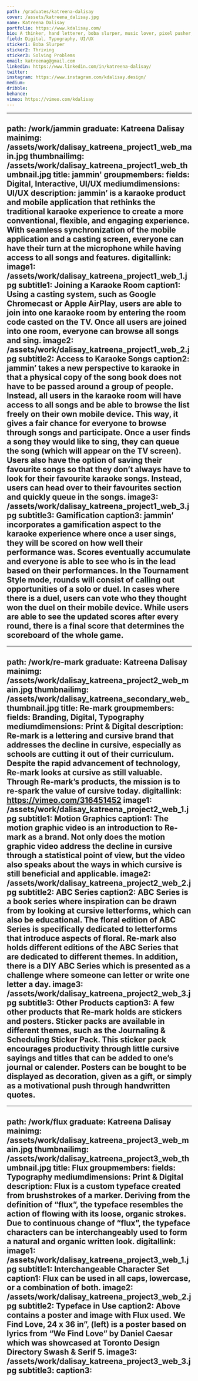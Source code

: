 ```yaml
---
path: /graduates/katreena-dalisay
cover: /assets/katreena_dalisay.jpg
name: Katreena Dalisay
portfolio: https://www.kdalisay.com/
bio: A thinker, hand letterer, boba slurper, music lover, pixel pusher, and hands-on hustler. Katreena is a creative problem solver with a strong focus on UI/UX design. Her ambition is to create valuable human experiences while dabbling her creative strategy through supporting interests in identity and typography. Katreena’s work is rooted in research, experimentation, and iteration. Motivated by problem solving, she enjoys getting her hands dirty and diving deep into the process from concept to execution. When not designing, she can be found playing the piano, flipping through clothing racks, and hunting for the next ramen gem spot. 
field: Digital, Typography, UI/UX
sticker1: Boba Slurper
sticker2: Thriving
sticker3: Solving Problems
email: katreenag@gmail.com
linkedin: https://www.linkedin.com/in/katreena-dalisay/
twitter:
instagram: https://www.instagram.com/kdalisay.design/
medium:
dribble:
behance:
vimeo: https://vimeo.com/kdalisay
---
```


---
path: /work/jammin
graduate: Katreena Dalisay
mainimg: /assets/work/dalisay_katreena_project1_web_main.jpg
thumbnailimg: /assets/work/dalisay_katreena_project1_web_thumbnail.jpg
title: jammin' 
groupmembers:
fields: Digital, Interactive, UI/UX
mediumdimensions: UI/UX
description: jammin’ is a karaoke product and mobile application that rethinks the traditional karaoke experience to create a more conventional, flexible, and engaging experience. With seamless synchronization of the mobile application and a casting screen, everyone can have their turn at the microphone while having access to all songs and features.
digitallink:
image1: /assets/work/dalisay_katreena_project1_web_1.jpg
subtitle1: Joining a Karaoke Room
caption1: Using a casting system, such as Google Chromecast or Apple AirPlay, users are able to join into one karaoke room by entering the room code casted on the TV. Once all users are joined into one room, everyone can browse all songs and sing.
image2: /assets/work/dalisay_katreena_project1_web_2.jpg
subtitle2: Access to Karaoke Songs
caption2: jammin’ takes a new perspective to karaoke in that a physical copy of the song book does not have to be passed around a group of people. Instead, all users in the karaoke room will have access to all songs and be able to browse the list freely on their own mobile device. This way, it gives a fair chance for everyone to browse through songs and participate. Once a user finds a song they would like to sing, they can queue the song (which will appear on the TV screen). Users also have the option of saving their favourite songs so that they don’t always have to look for their favourite karaoke songs. Instead, users can head over to their favourites section and quickly queue in the songs.
image3: /assets/work/dalisay_katreena_project1_web_3.jpg
subtitle3: Gamification
caption3: jammin’ incorporates a gamification aspect to the karaoke experience where once a user sings, they will be scored on how well their performance was. Scores eventually accumulate and everyone is able to see who is in the lead based on their performances. In the Tournament Style mode, rounds will consist of calling out opportunities of a solo or duel. In cases where there is a duel, users can vote who they thought won the duel on their mobile device. While users are able to see the updated scores after every round, there is a final score that determines the scoreboard of the whole game. 
---

---
path: /work/re-mark
graduate: Katreena Dalisay
mainimg: /assets/work/dalisay_katreena_project2_web_main.jpg
thumbnailimg: /assets/work/dalisay_katreena_secondary_web_thumbnail.jpg
title: Re-mark
groupmembers:
fields: Branding, Digital, Typography
mediumdimensions: Print & Digital
description: Re-mark is a lettering and cursive brand that addresses the decline in cursive, especially as schools are cutting it out of their curriculum. Despite the rapid advancement of technology, Re-mark looks at cursive as still valuable. Through Re-mark’s products, the mission is to re-spark the value of cursive today.
digitallink: https://vimeo.com/316451452
image1: /assets/work/dalisay_katreena_project2_web_1.jpg
subtitle1: Motion Graphics
caption1: The motion graphic video is an introduction to Re-mark as a brand. Not only does the motion graphic video address the decline in cursive through a statistical point of view, but the video also speaks about the ways in which cursive is still beneficial and applicable.
image2: /assets/work/dalisay_katreena_project2_web_2.jpg
subtitle2: ABC Series
caption2: ABC Series is a book series where inspiration can be drawn from by looking at cursive letterforms, which can also be educational. The floral edition of ABC Series is specifically dedicated to letterforms that introduce aspects of floral. Re-mark also holds different editions of the ABC Series that are dedicated to different themes. In addition, there is a DIY ABC Series which is presented as a challenge where someone can letter or write one letter a day.
image3: /assets/work/dalisay_katreena_project2_web_3.jpg
subtitle3: Other Products
caption3: A few other products that Re-mark holds are stickers and posters. Sticker packs are available in different themes, such as the Journaling & Scheduling Sticker Pack. This sticker pack encourages productivity through little cursive sayings and titles that can be added to one’s journal or calender. Posters can be bought to be displayed as decoration, given as a gift, or simply as a motivational push through handwritten quotes.
---

---
path: /work/flux
graduate: Katreena Dalisay
mainimg: /assets/work/dalisay_katreena_project3_web_main.jpg
thumbnailimg: /assets/work/dalisay_katreena_project3_web_thumbnail.jpg
title: Flux 
groupmembers:
fields: Typography
mediumdimensions: Print & Digital
description: Flux is a custom typeface created from brushstrokes of a marker. Deriving from the definition of “flux”, the typeface resembles the action of flowing with its loose, organic strokes. Due to continuous change of “flux”, the typeface characters can be interchangeably used to form a natural and organic written look.
digitallink:
image1: /assets/work/dalisay_katreena_project3_web_1.jpg
subtitle1: Interchangeable Character Set
caption1: Flux can be used in all caps, lowercase, or a combination of both.
image2: /assets/work/dalisay_katreena_project3_web_2.jpg
subtitle2: Typeface in Use
caption2: Above contains a poster and image with Flux used. 
We Find Love, 24 x 36 in”, (left) is a poster based on lyrics from “We Find Love” by Daniel Caesar which was showcased at Toronto Design Directory Swash & Serif 5. 
image3: /assets/work/dalisay_katreena_project3_web_3.jpg
subtitle3: 
caption3:
---
